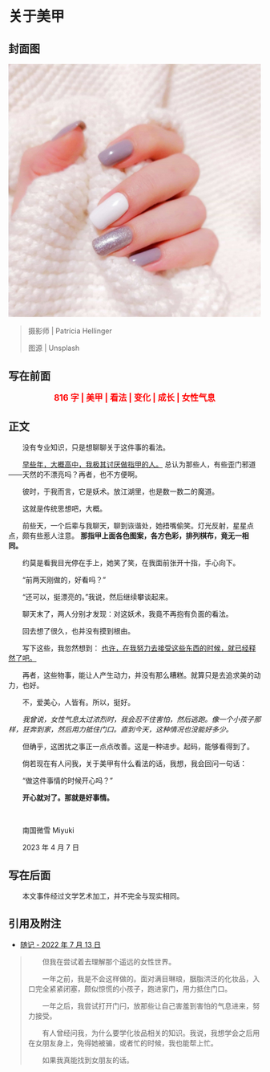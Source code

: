 # 关于美甲

## 封面图

![](https://raw.githubusercontent.com/TinySnow/GithubImageHosting/main/blog/articles/literature/patricia-hellinger-Y14F-1vzVds-unsplash.jpg)

> 摄影师 | Patrícia Hellinger
>
> 图源 | Unsplash

## 写在前面

<p style="color:red; text-align:center; font-weight:bold; font-size:larger;">816 字 | 美甲 | 看法 | 变化 | 成长 | 女性气息</p>

## 正文

　　没有专业知识，只是想聊聊关于这件事的看法。

　　<u>早些年，大概高中，我极其讨厌做指甲的人。</u> 总认为那些人，有些歪门邪道——天然的不漂亮吗？再者，也不方便啊。

　　彼时，于我而言，它是妖术。放江湖里，也是数一数二的魔道。

　　这就是传统思想吧，大概。

　　前些天，一个后辈与我聊天，聊到诙谐处，她捂嘴偷笑。灯光反射，星星点点，颇有些惹人注意。 **那指甲上面各色图案，各方色彩，排列棋布，竟无一相同。**

　　约莫是看我目光停在手上，她笑了笑，在我面前张开十指，手心向下。

　　“前两天刚做的，好看吗？”

　　“还可以，挺漂亮的。”我说，然后继续攀谈起来。

　　聊天末了，两人分别才发现：对这妖术，我竟不再抱有负面的看法。

　　回去想了很久，也并没有摸到根由。

　　写下这些，我忽然想到： [<u>也许，在我努力去接受这些东西的时候，就已经释然了吧。</u>](https://tinysnow.github.io/%E6%96%AD%E7%AB%A0/%E9%9A%8F%E8%AE%B0/%E9%9A%8F%E8%AE%B0%20-%202022%20%E5%B9%B4%207%20%E6%9C%88%2013%20%E6%97%A5.html)

　　再者，这些物事，能让人产生动力，并没有那么糟糕。就算只是去追求美的动力，也好。

　　不，爱美心，人皆有。所以，挺好。

　　*我曾说，女性气息太过浓烈时，我会忍不住害怕，然后逃跑。像一个小孩子那样，狂奔到家，然后用力抵住门口。直到今天，这种情况也没能好多少。*

　　但确乎，这困扰之事正一点点改善。这是一种进步。起码，能够看得到了。

　　倘若现在有人问我，关于美甲有什么看法的话，我想，我会回问一句话：

　　“做这件事情的时候开心吗？”

　　**开心就对了。那就是好事情。**

<br />

　　南国微雪 Miyuki

　　2023 年 4 月 7 日

## 写在后面

　　本文事件经过文学艺术加工，并不完全与现实相同。

## 引用及附注

- [随记 - 2022 年 7 月 13 日](https://tinysnow.github.io/%E6%96%AD%E7%AB%A0/%E9%9A%8F%E8%AE%B0/%E9%9A%8F%E8%AE%B0%20-%202022%20%E5%B9%B4%207%20%E6%9C%88%2013%20%E6%97%A5.html)

> 　　但我在尝试着去理解那个遥远的女性世界。
>
> 　　一年之前，我是不会这样做的。面对满目琳琅，胭脂洪泛的化妆品，入口完全紧紧闭塞，颇似惊慌的小孩子，跑进家门，用力抵住门口。
>
> 　　一年之后，我尝试打开门闩，放那些让自己害羞到害怕的气息进来，努力接受。
>
> 　　有人曾经问我，为什么要学化妆品相关的知识。我说，我想学会之后用在女朋友身上，免得她被骗，或者忙的时候，我也能帮上忙。
>
> 　　如果我真能找到女朋友的话。

